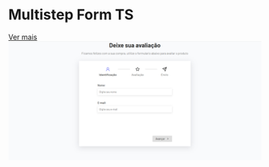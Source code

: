 # Multistep Form TS

[Ver mais](https://gustavoalbonico.github.io/multistep-form-react/)
![multistep form react](/img/multistep-form-react.png)
